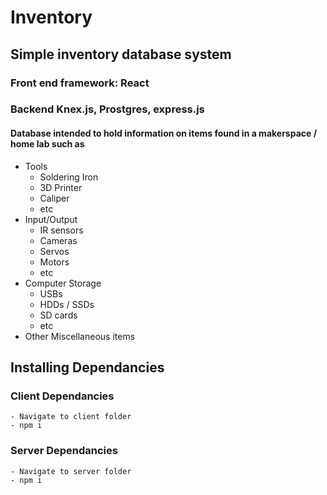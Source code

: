 # Inventory
## Simple inventory database system
### Front end framework: React
### Backend Knex.js, Prostgres, express.js
#### Database intended to hold information on items found in a makerspace / home lab such as
* Tools
    * Soldering Iron
    * 3D Printer
    * Caliper
    * etc
* Input/Output
    * IR sensors
    * Cameras
    * Servos
    * Motors
    * etc
* Computer Storage
    * USBs
    * HDDs / SSDs
    * SD cards
    * etc
* Other Miscellaneous items 

## Installing Dependancies
### Client Dependancies
    - Navigate to client folder
    - npm i

### Server Dependancies
    - Navigate to server folder
    - npm i
